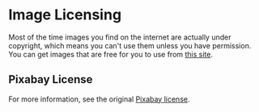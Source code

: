 # Image Licensing

Most of the time images you find on the internet are actually under copyright, which means you can't use them unless you have permission. You can get images that are free for you to use from [this site](https://pixabay.com/).

## Pixabay License

For more information, see the original [Pixabay license](https://pixabay.com/service/license/).